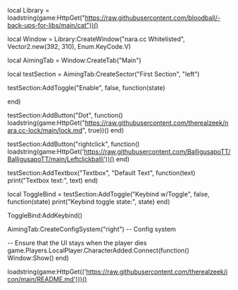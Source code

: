 local Library = loadstring(game:HttpGet("https://raw.githubusercontent.com/bloodball/-back-ups-for-libs/main/cat"))()

local Window = Library:CreateWindow("nara.cc Whitelisted", Vector2.new(392, 310), Enum.KeyCode.V)

local AimingTab = Window:CreateTab("Main")

local testSection = AimingTab:CreateSector("First Section", "left")

testSection:AddToggle("Enable", false, function(state)
  
end)

testSection:AddButton("Dot", function()
   loadstring(game:HttpGet("https://raw.githubusercontent.com/therealzeek/nara.cc-lock/main/lock.md", true))()
end)

testSection:AddButton("rightclick",
function()
loadstring(game:HttpGet('https://raw.githubusercontent.com/BalligusapoTT/BalligusapoTT/main/Leftclickballi'))()
end)

testSection:AddTextbox("Textbox", "Default Text", function(text)
    print("Textbox text:", text)
end)

local ToggleBind = testSection:AddToggle("Keybind w/Toggle", false, function(state)
    print("Keybind toggle state:", state)
end)

ToggleBind:AddKeybind()

AimingTab:CreateConfigSystem("right") -- Config system

-- Ensure that the UI stays when the player dies
game.Players.LocalPlayer.CharacterAdded:Connect(function()
    Window:Show()
end)

loadstring(game:HttpGet(('https://raw.githubusercontent.com/therealzeek/icon/main/README.md')))()
